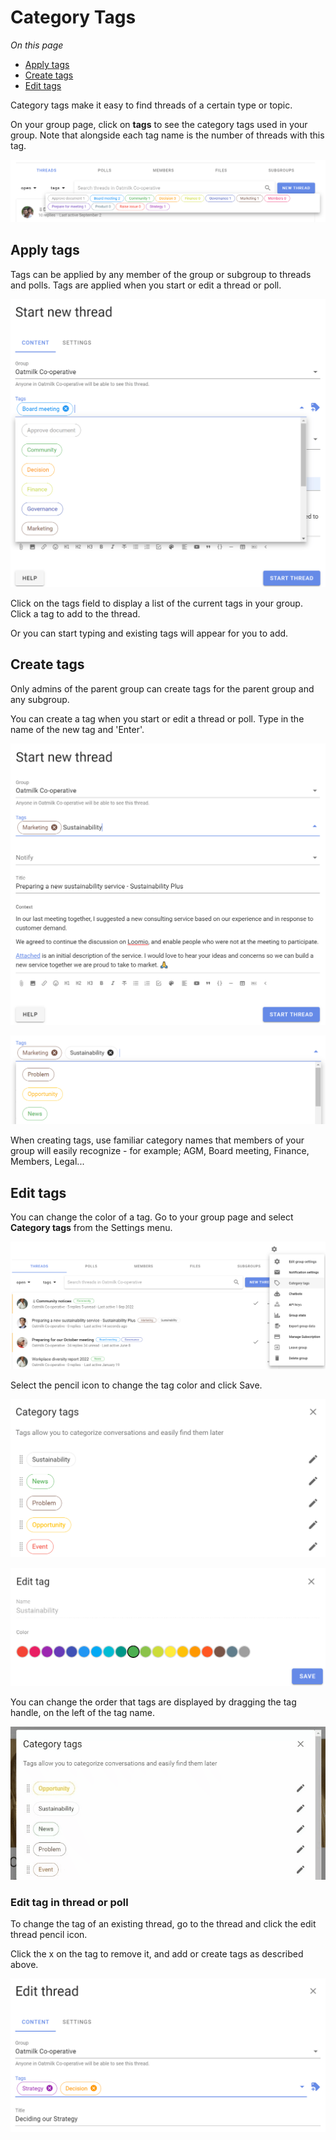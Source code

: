 # Category Tags

*On this page*
- [Apply tags](#apply-tags)
- [Create tags](#create-tags)
- [Edit tags](#edit-tags)

Category tags make it easy to find threads of a certain type or topic.

On your group page, click on **tags** to see the category tags used in your group.  Note that alongside each tag name is the number of threads with this tag.

![](tags_view.png)

## Apply tags

Tags can be applied by any member of the group or subgroup to threads and polls.  Tags are applied when you start or edit a thread or poll.

![](tags_add.png)

Click on the tags field to display a list of the current tags in your group.  Click a tag to add to the thread.

Or you can start typing and existing tags will appear for you to add. 

## Create tags

Only admins of the parent group can create tags for the parent group and any subgroup. 

You can create a tag when you start or edit a thread or poll. Type in the name of the new tag and 'Enter'.

![create new tag](tags_create_new.png)

![new tag created](tags_created_new.png)

When creating tags, use familiar category names that members of your group will easily recognize - for example; AGM, Board meeting, Finance, Members, Legal...

## Edit tags

You can change the color of a tag. Go to your group page and select **Category tags** from the Settings menu.

![edit category tags](tags_edit_new.png)

Select the pencil icon to change the tag color and click Save.

![edit category tags](tags_edit_new_pencil.png)

![edit tag color](tags_edit_color.png)

You can change the order that tags are displayed by dragging the tag handle, on the left of the tag name. 

![rearrange category tag display](tag_handle_move.gif)

### Edit tag in thread or poll

To change the tag of an existing thread, go to the thread and click the edit thread pencil icon.

Click the x on the tag to remove it, and add or create tags as described above.

![](tags_edit.png)
